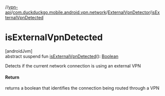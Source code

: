 //[vpn-api](../../../index.md)/[com.duckduckgo.mobile.android.vpn.network](../index.md)/[ExternalVpnDetector](index.md)/[isExternalVpnDetected](is-external-vpn-detected.md)

# isExternalVpnDetected

[androidJvm]\
abstract suspend fun [isExternalVpnDetected](is-external-vpn-detected.md)(): [Boolean](https://kotlinlang.org/api/latest/jvm/stdlib/kotlin/-boolean/index.html)

Detects if the current network connection is using an external VPN

#### Return

returns a boolean that identifies the connection being routed through a VPN
